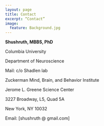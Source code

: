 ```yaml
---
layout: page
title: Contact
excerpt: “Contact”
image:
  feature: Background.jpg
---
```


**Shushruth, MBBS, PhD**

Columbia University

Department of Neuroscience

Mail: c/o Shadlen lab

Zuckerman Mind, Brain, and Behavior Institute

Jerome L. Greene Science Center

3227 Broadway, L5, Quad 5A

New York, NY 10032

Email: [shushruth @ gmail.com]
